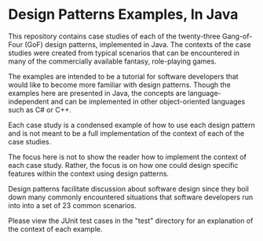 # Design Patterns Examples, In Java
This repository contains case studies of each of the twenty-three Gang-of-Four (GoF) design patterns, implemented in Java.  The contexts of the case studies were created from typical scenarios that can be encountered in many of the commercially available fantasy, role-playing games.  

The examples are intended to be a tutorial for software developers that would like to become more familiar with design patterns.  Though the examples here are presented in Java, the concepts are language-independent and can be implemented in other object-oriented languages such as C# or C++.

Each case study is a condensed example of how to use each design pattern and is not meant to be a full implementation of the context of each of the case studies.  

The focus here is not to show the reader how to implement the context of each case study.  Rather, the focus is on how one could design specific features within the context using design patterns.

Design patterns facilitate discussion about software design since they boil down many commonly encountered situations that software developers run into into a set of 23 common scenarios.

Please view the JUnit test cases in the "test" directory for an explanation of the context of each example.
